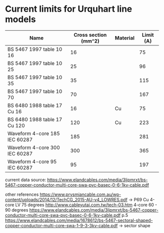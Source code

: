 # Current limits for Urquhart line models


| Name | Cross section (mm^2) | Material | Limit (A) |
| --- | ----------- | ----------- | ----------- |
| BS 5467 1997 table 10 16 | 16 |  | 75 |
| BS 5467 1997 table 10 25 | 25 |  | 96 |
| BS 5467 1997 table 10 35 | 35 |  | 115 |
| BS 5467 1997 table 10 70 | 70 |  | 167 |
| BS 6480 1988 table 17 Cu 16 | 16 | Cu | 75 |
| BS 6480 1988 table 17 Cu 120 | 120 | Cu  | 223 |
| Waveform 4-core 185 IEC 60287 | 185 |  | 281 |
| Waveform 4-core 300 IEC 60287| 300 |  | 365 |
| Waveform 4-core 95 IEC 60287 | 95 |  | 197 |


current data source: https://www.elandcables.com/media/3ljpmrxt/bs-5467-copper-conductor-multi-core-swa-pvc-basec-0-6-1kv-cable.pdf

other references
https://www.prysmiancable.com.au/wp-content/uploads/2014/12/TechCG_2015-AU-v4_LOWRES.pdf -> P69 Cu 4-core LV 75 degrees
http://www.cableyutai.com.tw/tech-03.htm 4-core 60 - 90 degrees
https://www.elandcables.com/media/3ljpmrxt/bs-5467-copper-conductor-multi-core-swa-pvc-basec-0-6-1kv-cable.pdf p.5 
https://www.elandcables.com/media/1678612/bs-5467-sectoral-shaped-copper-conductor-multi-core-swa-1-9-3-3kv-cable.pdf -> sector shape
